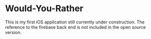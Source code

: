 # Would-You-Rather

This is my first iOS application still currently under construction. The reference to the firebase back end is not included in the open source version. 

